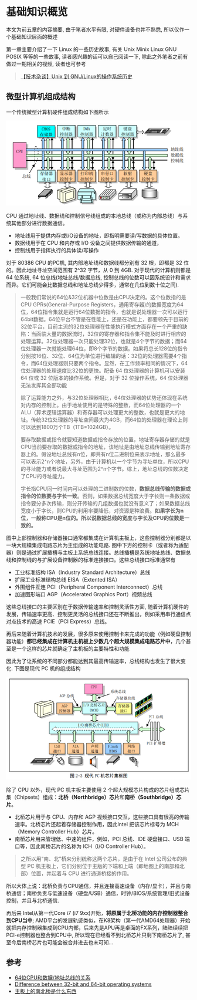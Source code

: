 
# 基础知识概览

本文为前五章的内容摘要, 由于笔者水平有限, 对硬件设备也并不熟悉, 所以仅作一个基础知识层面的概述

第一章主要介绍了一下 Linux 的一些历史故事, 有关 Unix Minix Linux GNU POSIX 等等的一些故事, 读者感兴趣的话可以自己阅读一下, 除此之外笔者之前有做过一期相关的视频, 读者也可参考

> [【技术杂谈】Unix 到 GNU/Linux的操作系统历史](https://www.bilibili.com/video/BV1Mv4y127wA/)

## 微型计算机组成结构

一个传统微型计算机硬件组成结构如下图所示

![20230619140525](https://raw.githubusercontent.com/learner-lu/picbed/master/20230619140525.png)

CPU 通过地址线、数据线和控制信号线组成的本地总线（或称为内部总线）与系统其他部分进行数据通信。

- 地址线用于提供内存或I/O设备的地址，即指明需要读/写数据的具体位置。
- 数据线用于在 CPU 和内存或 I/O 设备之间提供数据传输的通道，
- 控制线用于指挥执行的具体读/写操作

对于 80386 CPU 的PC机, 其内部地址线和数据线都分别有 32 根，即都是 32 位的。因此地址寻址空间范围有 2^32 字节，从 0 到 4GB. 对于现代的计算机则都是 64 位系统, 64 位总线(地址总线/数据总线, 控制总线的位数可以因系统设计和需求而异。它们可能会比数据总线和地址总线少得多，通常在几位到数十位之间).

> 一般我们常说的64位&32位机器中位数是由CPU决定的。这个位数指的是CPU GPRs(General-Purpose Registers，通用寄存器)的数据宽度为64位，64位指令集就是运行64位数据的指令，也就是说处理器一次可以运行64bit数据。64位平台不管是在性能上，还是在功能上，都要领先于目前的32位平台，目前主流的32位处理器在性能执行模式方面存在一个严重的缺陷：当面临大量的数据流时，32位的寄存器和指令集不能及时进行相应的处理运算。32位处理器一次只能处理32位，也就是4个字节的数据；而64位处理器一次就能处理64位，即8个字节的数据。如果将总长128位的指令分别按16位、32位、64位为单位进行编辑的话：32位的处理器需要4个指令，而64位处理器则只要两个指令。显然，在工作频率相同的情况下，64位处理器的处理速度比32位的更快。配备 64 位处理器的计算机可以安装 64 位或 32 位版本的操作系统。但是，对于 32 位操作系统，64 位处理器无法发挥其全部功能
> 
> 除了运算能力之外，与32位处理器相比，64位处理器的优势还体现在系统对内存的控制上。由于地址使用的是特殊的整数，而64位处理器的一个ALU（算术逻辑运算器）和寄存器可以处理更大的整数，也就是更大的地址。传统32位处理器的寻址空间最大为4GB，而64位的处理器在理论上则可以达到1800万个TB（1TB=1024GB）。
>
> 要存取数据或指令就要知道数据或指令存放的位置，地址寄存器存储的就是CPU当前要存取的数据或指令的地址，该地址是由地址总线传输到地址寄存器上的。假设地址总线有n位，即共有n位二进制位来表示地址，那么最多可以表示2^n个地址，另外，由于计算机以一个字节为寻址单位，所以CPU的寻址能力或者说最大寻址范围为2^n个字节。综上，地址总线的位数决定了CPU的寻址能力。
> 
> 字长指CPU同一时间内可以处理的二进制数的位数，**数据总线传输的数据或指令的位数要与字长一致**。否则，如果数据总线宽度大于字长则一条数据或指令要分多次传输，则分开传输的几组数据也就没有意义了；如果数据总线宽度小于字长，则CPU的利用率要降低，对资源是种浪费。**如果字长为n位，一般称CPU是n位的。所以说数据总线的宽度与字长及CPU的位数是一致的。**

图中上部控制器和存储器接口通常都集成在计算机主板上，这些控制器分别都是以一块大规模集成电路芯片为主组成的功能电路. 图中下方的控制卡（或者称为适配器）则是通过扩展插槽与主板上系统总线连接。总线插槽是系统地址总线、数据总线和控制线的与扩展设备控制器的标准连接接口。这些总线接口标准通常有

- 工业标准结构 ISA（Industry Standard Architecture）总线
- 扩展工业标准结构总线 EISA（Extented ISA）
- 外围组件互连 PCI（Peripheral Component Interconnect）总线
- 加速图形端口 AGP（Accelerated Graphics Port）视频总线

这些总线接口的主要区别在于数据传输速率和控制灵活性方面, 随着计算机硬件的发展，传输速率更高、控制更灵活的总线接口还在不断推出，例如采用串行通信点对点技术的高速 PCIE（PCI Express）总线。

再后来随着计算机技术的发展，很多原来使用控制卡来完成的功能（例如硬盘控制器功能）**都已经集成在计算机主机板上少数几个超大规模集成电路芯片中**，几个甚至是一个这样的芯片就确定了主机板的主要特性和功能

因此为了让系统的不同部分都能达到其最高传输速率，总线结构也发生了很大变化. 下图是现代 PC 机的组成结构

![20230619144745](https://raw.githubusercontent.com/learner-lu/picbed/master/20230619144745.png)

除了 CPU 以外，现代 PC 机主板主要使用 2 个超大规模芯片构成的芯片组或芯片集（Chipsets）组成：**北桥（Northbridge）芯片**和**南桥（Southbridge）芯片**。

- 北桥芯片用于与 CPU、内存和 AGP 视频接口交互，这些接口具有很高的传输速率。北桥芯片还起着存储器控制作用，因此Intel 把该芯片标号为 MCH（Memory Controller Hub）芯片。
- 南桥芯片用来管理低、中速的组件，例如，PCI 总线、IDE 硬盘接口、USB 端口等，因此南桥芯片的名称为 ICH（I/O Controller Hub）。

> 之所以用“南、北”桥来分别统称这两个芯片，是由于在 Intel 公司公布的典型 PC 机主板上，它们分别位于主版的下端和上端（即地图上的南部和北部）位置，并起着与 CPU 进行通道桥接的作用。

所以大体上说：北桥负责与CPU通信，并且连接高速设备（内存/显卡），并且与南桥通信；南桥负责与低速设备（硬盘/USB）通信，时钟/BIOS/系统管理/旧式设备控制，并且与北桥通信.

再后来 Intel从第一代Core i7 (i7 9xx)开始，**将原属于北桥功能的内存控制器整合到CPU当中**; AMD平台的发展轨迹类似，在K8架构（第一代AMD64处理器）开始就把内存控制器集成到CPU内部，后来先是APU再是桌面的FX系列，陆陆续续把PCI-e控制器也整合到CPU中, 所以现在已经看不到北桥芯片只剩下南桥芯片了, 甚至今后南桥芯片也可能会被合并进去也未可知...

## 参考

- [64位CPU和数据/地址总线的关系](https://www.cnblogs.com/doggod/p/13403622.html)
- [Difference between 32-bit and 64-bit operating systems](https://www.geeksforgeeks.org/difference-32-bit-64-bit-operating-systems/)
- [主板上的南北桥是什么东西](https://www.zhihu.com/question/66881178/answer/246813653)